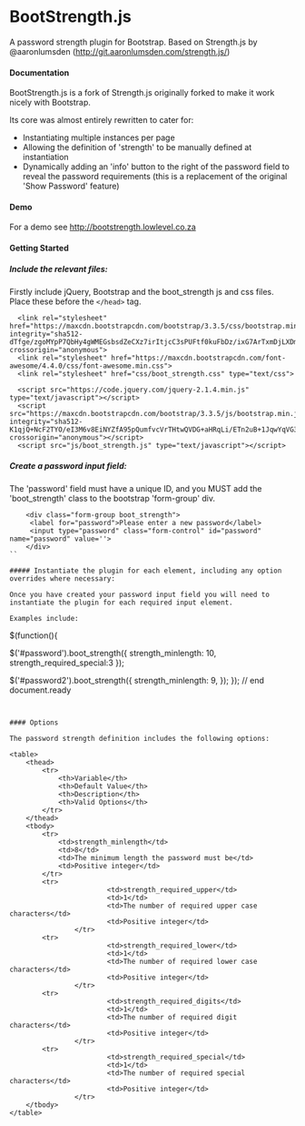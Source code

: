 BootStrength.js
===========

A password strength plugin for Bootstrap. Based on Strength.js by @aaronlumsden (http://git.aaronlumsden.com/strength.js/)

#### Documentation

BootStrength.js is a fork of Strength.js originally forked to make it work nicely with Bootstrap. 

Its core was almost entirely rewritten to cater for:
* Instantiating multiple instances per page
* Allowing the definition of 'strength' to be manually defined at instantiation
* Dynamically adding an 'info' button to the right of the password field to reveal the password requirements (this is a replacement of the original 'Show Password' feature)

#### Demo
For a demo see http://bootstrength.lowlevel.co.za


#### Getting Started

##### Include the relevant files:

Firstly include jQuery, Bootstrap and the boot_strength js and css files. Place these before the `</head>` tag.
```
  <link rel="stylesheet" href="https://maxcdn.bootstrapcdn.com/bootstrap/3.3.5/css/bootstrap.min.css" integrity="sha512-dTfge/zgoMYpP7QbHy4gWMEGsbsdZeCXz7irItjcC3sPUFtf0kuFbDz/ixG7ArTxmDjLXDmezHubeNikyKGVyQ==" crossorigin="anonymous">
  <link rel="stylesheet" href="https://maxcdn.bootstrapcdn.com/font-awesome/4.4.0/css/font-awesome.min.css">
  <link rel="stylesheet" href="css/boot_strength.css" type="text/css">

  <script src="https://code.jquery.com/jquery-2.1.4.min.js" type="text/javascript"></script>
  <script src="https://maxcdn.bootstrapcdn.com/bootstrap/3.3.5/js/bootstrap.min.js" integrity="sha512-K1qjQ+NcF2TYO/eI3M6v8EiNYZfA95pQumfvcVrTHtwQVDG+aHRqLi/ETn2uB+1JqwYqVG3LIvdm9lj6imS/pQ==" crossorigin="anonymous"></script>
  <script src="js/boot_strength.js" type="text/javascript"></script>
```				

##### Create a password input field:

The 'password' field must have a unique ID, and you MUST add the 'boot_strength' class to the bootstrap 'form-group' div.
```
    <div class="form-group boot_strength">
     <label for="password">Please enter a new password</label>
     <input type="password" class="form-control" id="password" name="password" value=''>
    </div>
``

##### Instantiate the plugin for each element, including any option overrides where necessary:

Once you have created your password input field you will need to instantiate the plugin for each required input element.

Examples include:

```
 $(function(){

   $('#password').boot_strength({
    strength_minlength: 10,
    strength_required_special:3
   });

   $('#password2').boot_strength({
    strength_minlength: 9,
   });
 }); // end document.ready
```


#### Options

The password strength definition includes the following options:

<table>
	<thead>
		<tr>
			<th>Variable</th>
			<th>Default Value</th>
			<th>Description</th>
			<th>Valid Options</th>
		</tr>
	</thead>
	<tbody>
		<tr>
			<td>strength_minlength</td>
			<td>8</td>
			<td>The minimum length the password must be</td>
			<td>Positive integer</td>
		</tr>
		<tr>
                        <td>strength_required_upper</td>
                        <td>1</td>
                        <td>The number of required upper case characters</td>
                        <td>Positive integer</td>
                </tr>
		<tr>
                        <td>strength_required_lower</td>
                        <td>1</td>
                        <td>The number of required lower case characters</td>
                        <td>Positive integer</td>
                </tr>
		<tr>
                        <td>strength_required_digits</td>
                        <td>1</td>
                        <td>The number of required digit characters</td>
                        <td>Positive integer</td>
                </tr>
		<tr>
                        <td>strength_required_special</td>
                        <td>1</td>
                        <td>The number of required special characters</td>
                        <td>Positive integer</td>
                </tr>
	</tbody>
</table>
